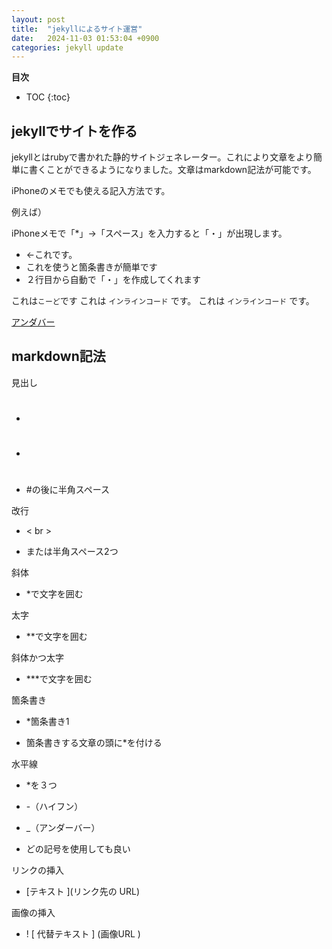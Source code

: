 ```yaml
---
layout: post
title:  "jekyllによるサイト運営"
date:   2024-11-03 01:53:04 +0900
categories: jekyll update
---
```

**目次**
* TOC
{:toc}

## jekyllでサイトを作る
jekyllとはrubyで書かれた静的サイトジェネレーター。これにより文章をより簡単に書くことができるようになりました。文章はmarkdown記法が可能です。

iPhoneのメモでも使える記入方法です。

例えば）

iPhoneメモで「*」→「スペース」を入力すると「・」が出現します。
* ←これです。
* これを使うと箇条書きが簡単です
* ２行目から自動で「・」を作成してくれます

これは`こーど`です
これは `インラインコード` です。
これは <code>インラインコード</code> です。

<u>アンダバー</u>


## markdown記法

見出し

* #

* ##

* #の後に半角スペース

改行

* < br >

* または半角スペース2つ

斜体

* *で文字を囲む

太字

* **で文字を囲む

斜体かつ太字

* ***で文字を囲む

箇条書き

* *箇条書き1

* 箇条書きする文章の頭に*を付ける

水平線

* *を３つ

* -（ハイフン）

* _（アンダーバー）

* どの記号を使用しても良い

リンクの挿入

* [テキスト ](リンク先の URL)

画像の挿入

* ! [ 代替テキスト ] (画像URL )
